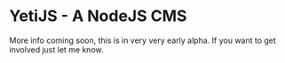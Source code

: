 # YetiJS - A NodeJS CMS

More info coming soon, this is in very very early alpha. If you want to get involved just let me know.
